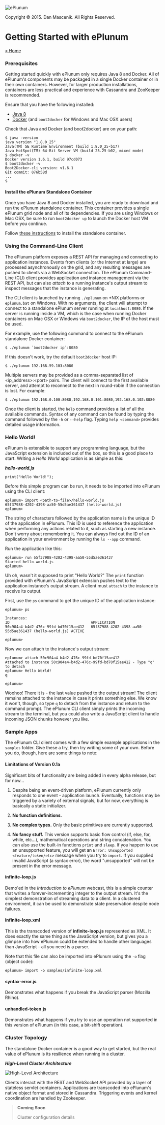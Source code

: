 ![ePlunum](res/ePlunum-logo.png)

Copyright &copy; 2015. Dan Mascenik. All Rights Reserved.

# Getting Started with ePlunum
[&laquo; Home](README.md)

### Prerequisites

Getting started quickly with ePlunum only requires Java 8 and Docker. All of ePlunum's components may be packaged in a single Docker container or in their own containers. However, for larger production installations, containers are less practical and experience with Cassandra and ZooKeeper is recommended.

Ensure that you have the following installed:

* [Java 8](http://www.oracle.com/technetwork/java/javase/downloads/index.html)
* [Docker](https://docs.docker.com) (and ```boot2docker``` for Windows and Mac OSX users)

Check that Java and Docker (and boot2docker) are on your path:

```
$ java -version
java version "1.8.0_25"
Java(TM) SE Runtime Environment (build 1.8.0_25-b17)
Java HotSpot(TM) 64-Bit Server VM (build 25.25-b02, mixed mode)
$ docker -v
Docker version 1.6.1, build 97cd073
$ boot2docker -v
Boot2Docker-cli version: v1.6.1
Git commit: 076b58d
...
$
```

#### Install the ePlunum Standalone Container

Once you have Java 8 and Docker installed, you are ready to download and run the ePlunum standalone container. This container provides a single ePlunum grid node and all of its dependencies. If you are using Windows or Mac OSX, be sure to run ```boot2docker up``` to launch the Docker host VM before you continue.

Follow [these instructions](docker-standalone.md) to install the standalone container.


### Using the Command-Line Client

The ePlunum platform exposes a REST API for managing and connecting to application instances. Events from clients (or the Internet at large) are processed asynchronously on the grid, and any resulting messages are pushed to clients via a WebSocket connection. The ePlunum Command-Line (CLI) client provides application and instance management via the REST API, but can also *attach* to a running instance's output stream to inspect messages that the instance is generating.

The CLI client is launched by running `./eplunum` on *NIX platforms or `eplunum.bat` on Windows. With no arguments, the client will attempt to connect to a standalone ePlunum server running at `localhost:8080`. If the server is running inside a VM, which is the case when running Docker containers on Mac OSX or Windows via `boot2docker`, the IP of the host must be used.

For example, use the following command to connect to the ePlunum standalone Docker container:

```
$ ./eplunum `boot2docker ip`:8080
```

If this doesn't work, try the default `boot2docker` host IP:

```
$ ./eplunum 192.168.59.103:8080
```

Multiple servers may be provided as a comma-separated list of &lt;ip_address&gt;:&lt;port&gt; pairs. The client will connect to the first available server, and attempt to reconnect to the next in round-robin if the connection is lost. For example:

```
$ ./eplunum 192.168.0.100:8080,192.168.0.101:8080,192.168.0.102:8080
```

Once the client is started, the `help` command provides a list of all the available commands. Syntax of any command can be found by typing the command followed by the `-h` or `--help` flag. Typing `help <command>` provides detailed usage information.


### Hello World!

ePlunum is extensible to support any programming language, but the JavaScript extension is included out of the box, so this is a good place to start. Writing a *Hello World* application is as simple as this:

***hello-world.js***

```
print("Hello World!");
```

Before this simple program can be run, it needs to be imported into ePlunum using the CLI client:

```
eplunum> import <path-to-file>/hello-world.js
65f37988-4202-4398-aa50-55d5ae361437 (hello-world.js)
eplunum>
```

The string of characters followed by the application name is the unique ID of the application in ePlunum. This ID is used to reference the application when performing any actions related to it, such as starting a new instance. Don't worry about remembering it. You can always find out the ID of an application in your environment by running the `ls --app` command.

Run the application like this:

```
eplunum> run 65f37988-4202-4398-aa50-55d5ae361437
Started hello-world.js
eplunum>
```

Uh oh, wasn't it supposed to print "Hello World?" The `print` function provided with ePlunum's JavaScript extension pushes text to the application instance's output stream. A client must `attach` to the instance to receive its output.

First, use the `ps` command to get the unique ID of the application instance:

```
eplunum> ps

Instances:
ID                                     APPLICATION
50c904a4-b4d2-476c-99fd-bd70f15ae412   65f37988-4202-4398-aa50-55d5ae361437 (hello-world.js) ACTIVE

eplunum>
```

Now we can attach to the instance's output stream:

```
eplunum> attach 50c904a4-b4d2-476c-99fd-bd70f15ae412
Attached to instance 50c904a4-b4d2-476c-99fd-bd70f15ae412 - Type "q" to detach
eplunum> Hello World!
q

eplunum>
```

Woohoo! There it is - the last value pushed to the output stream! The client remains attached to the instance in case it prints something else. We know it won't, though, so type `q` to detach from the instance and return to the command prompt. The ePlunum CLI client simply prints the incoming stream to the terminal, but you could also write a JavaScript client to handle incoming JSON chunks however you like.


### Sample Apps

The ePlunum CLI client comes with a few simple example applications in the `samples` folder. Give these a try, then try writing some of your own. Before you do, though, here are some things to note:

#### Limitations of Version 0.1a

Significant bits of functionality are being added in every alpha release, but for now...

1. Despite being an event-driven platform, ePlunum currently only responds to one event - application launch. Eventually, functions may be triggered by a variety of external signals, but for now, everything is basically a static initializer.

2. **No function definitions.**

3. **No complex types.** Only the basic primitives are currently supported.

4. **No fancy stuff.** This version supports basic flow control (if, else, for, while, etc...), mathematical operations and string concatenation. You can also use the built-in functions `print` and `sleep`. If you happen to use an unsupported feature, you will get an `Error: Unsupported <feature/token/etc>` message when you try to `import`. If you supplied invalid JavaScript (a syntax error), the word "unsupported" will not be present in the error message.


#### infinite-loop.js

Demo'ed in the *Introduction to ePlunum* webcast, this is a simple counter that writes a forever-incrementing integer to the output stream. It's the simplest demonstration of streaming data to a client. In a clustered environment, it can be used to demonstrate state preservation despite node failures.


#### infinite-loop.xml

This is the transcoded version of **infinite-loop.js** represented as XML. It does exactly the same thing as the JavaScript version, but gives you a glimpse into how ePlunum could be extended to handle other languages than JavaScript - all you need is a parser.

Note that this file can also be imported into ePlunum using the `-o` flag (object code):

```
eplunum> import -o samples/infinite-loop.xml
```

#### syntax-error.js

Demonstrates what happens if you break the JavaScript parser (Mozilla Rhino).


#### unhandled-token.js

Demonstrates what happens if you try to use an operation not supported in this version of ePlunum (in this case, a bit-shift operation).


### Cluster Topology

The standalone Docker container is a good way to get started, but the real value of ePlunum is its resilience when running in a cluster.

***High-Level Cluster Architecture***


![High-Level Architecture](res/architecture.png)

Clients interact with the REST and WebSocket API provided by a layer of stateless servlet containers. Applications are transcoded into ePlunum's native object format and stored in Cassandra. Triggering events and kernel coordination are handled by Zookeeper.

> **Coming Soon**
> 
> Cluster configuration details